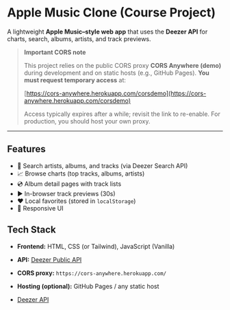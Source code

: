 # Apple Music Clone (Course Project)

A lightweight **Apple Music–style web app** that uses the **Deezer API** for charts, search, albums, artists, and track previews.

> **Important CORS note**
>
> This project relies on the public CORS proxy **CORS Anywhere (demo)** during development and on static hosts (e.g., GitHub Pages). **You must request temporary access** at:
>
> [https://cors-anywhere.herokuapp.com/corsdemo](https://cors-anywhere.herokuapp.com/corsdemo)
>
> Access typically expires after a while; revisit the link to re-enable. For production, you should host your own proxy.

---

## Features

* 🔎 Search artists, albums, and tracks (via Deezer Search API)
* 📈 Browse charts (top tracks, albums, artists)
* 💿 Album detail pages with track lists
* ▶️ In-browser track previews (30s)
* ❤️ Local favorites (stored in `localStorage`)
* 📱 Responsive UI

## Tech Stack

* **Frontend:** HTML, CSS (or Tailwind), JavaScript (Vanilla)
* **API:** [Deezer Public API](https://developers.deezer.com/api)
* **CORS proxy:** `https://cors-anywhere.herokuapp.com/`
* **Hosting (optional):** GitHub Pages / any static host


* [Deezer API](https://developers.deezer.com/api)
